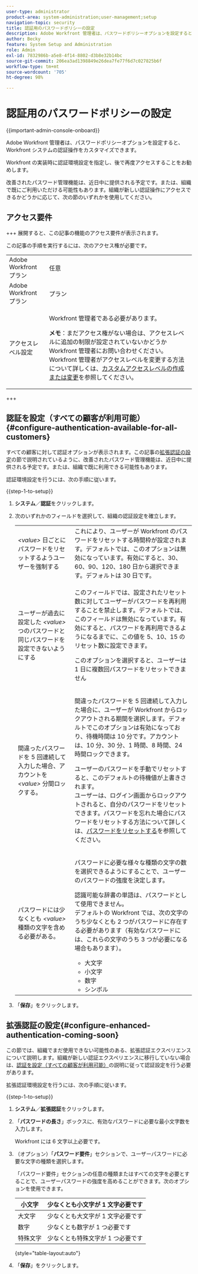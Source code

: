 ```yaml
---
user-type: administrator
product-area: system-administration;user-management;setup
navigation-topic: security
title: 認証用のパスワードポリシーの設定
description: Adobe Workfront 管理者は、パスワードポリシーオプションを設定すると、Workfront システムの認証操作をカスタマイズできます。
author: Becky
feature: System Setup and Administration
role: Admin
exl-id: 7832986b-a5e8-4f14-8802-d3b8e32b14bc
source-git-commit: 206ea3ad1398849e26dea7fe77f6d7c027825b6f
workflow-type: tm+mt
source-wordcount: '705'
ht-degree: 98%

---
```


# 認証用のパスワードポリシーの設定

{{important-admin-console-onboard}}

Adobe Workfront 管理者は、パスワードポリシーオプションを設定すると、Workfront システムの認証操作をカスタマイズできます。

Workfront の実装時に認証環境設定を指定し、後で再度アクセスすることをお勧めします。

改善されたパスワード管理機能は、近日中に提供される予定です。または、組織で既にご利用いただける可能性もあります。組織が新しい認証操作にアクセスできるかどうかに応じて、次の節のいずれかを使用してください。

## アクセス要件

+++ 展開すると、この記事の機能のアクセス要件が表示されます。

この記事の手順を実行するには、次のアクセス権が必要です。

<table style="table-layout:auto"> 
 <col> 
 <col> 
 <tbody> 
  <tr> 
   <td role="rowheader">Adobe Workfront プラン</td> 
   <td>任意</td> 
  </tr> 
  <tr> 
   <td role="rowheader">Adobe Workfront プラン</td> 
   <td>プラン</td> 
  </tr> 
  <tr> 
   <td role="rowheader">アクセスレベル設定</td> 
   <td> <p>Workfront 管理者である必要があります。</p> <p><b>メモ</b>：まだアクセス権がない場合は、アクセスレベルに追加の制限が設定されていないかどうか Workfront 管理者にお問い合わせください。Workfront 管理者がアクセスレベルを変更する方法について詳しくは、<a href="../../../administration-and-setup/add-users/configure-and-grant-access/create-modify-access-levels.md" class="MCXref xref">カスタムアクセスレベルの作成または変更</a>を参照してください。</p> </td> 
  </tr> 
 </tbody> 
</table>

+++

## 認証を設定（すべての顧客が利用可能） {#configure-authentication-available-for-all-customers}

すべての顧客に対して認証オプションが表示されます。この記事の[拡張認証の設定](#configure-enhanced-authentication-coming-soon)の節で説明されているように、改善されたパスワード管理機能は、近日中に提供される予定です。または、組織で既に利用できる可能性もあります。

認証環境設定を行うには、次の手順に従います。

{{step-1-to-setup}}

1. **システム**／**認証**&#x200B;をクリックします。

1. 次のいずれかのフィールドを選択して、組織の認証設定を確立します。

   <table style="table-layout:auto"> 
    <col> 
    <col> 
    <tbody> 
     <tr> 
      <td role="rowheader"><em>&lt;value&gt;</em> 日ごとにパスワードをリセットするようユーザーを強制する</td> 
      <td>これにより、ユーザーが Workfront のパスワードをリセットする時間枠が設定されます。デフォルトでは、このオプションは無効になっています。有効にすると、30、60、90、120、180 日から選択できます。デフォルトは 30 日です。</td> 
     </tr> 
     <tr> 
      <td role="rowheader">ユーザーが過去に設定した <em>&lt;value&gt;</em> つのパスワードと同じパスワードを設定できないようにする</td> 
      <td> <p>このフィールドでは、設定されたリセット数に対してユーザーがパスワードを再利用することを禁止します。デフォルトでは、このフィールドは無効になっています。有効にすると、パスワードを再利用できるようになるまでに、この値を 5、10、15 のリセット数に設定できます。</p> <p>このオプションを選択すると、ユーザーは 1 日に複数回パスワードをリセットできません</p> </td> 
     </tr> 
     <tr> 
      <td role="rowheader">間違ったパスワードを 5 回連続して入力した場合、アカウントを <em>&lt;value&gt;</em> 分間ロックする。 </td> 
      <td> <p>間違ったパスワードを 5 回連続して入力した場合に、ユーザーが Workfront からロックアウトされる期間を選択します。デフォルトでこのオプションは有効になっており、待機時間は 10 分です。アカウントは、10 分、30 分、1 時間、8 時間、24 時間ロックできます。 </p> <p>ユーザーのパスワードを手動でリセットすると、このデフォルトの待機値が上書きされます。<br>ユーザーは、ログイン画面からロックアウトされると、自分のパスワードをリセットできます。パスワードを忘れた場合にパスワードをリセットする方法について詳しくは、<a href="../../../workfront-basics/manage-your-account-and-profile/managing-your-workfront-account/reset-your-password.md" class="MCXref xref">パスワードをリセットする</a>を参照してください。</p> </td> 
     </tr> 
     <tr> 
      <td role="rowheader">パスワードには少なくとも <em>&lt;value&gt;</em> 種類の文字を含める必要がある。</td> 
      <td> <p>パスワードに必要な様々な種類の文字の数を選択できるようにすることで、ユーザーのパスワードの強度を決定します。</p> <p>認識可能な辞書の単語は、パスワードとして使用できません。<br>デフォルトの Workfront では、次の文字のうち少なくとも 2 つがパスワードに存在する必要があります（有効なパスワードには、これらの文字のうち 3 つが必要になる場合もあります）。 </p> 
       <ul> 
        <li>大文字</li> 
        <li>小文字</li> 
        <li>数字</li> 
        <li>シンボル</li> 
       </ul> </td> 
     </tr> 
    </tbody> 
   </table>

1. 「**保存**」をクリックします。

## 拡張認証の設定{#configure-enhanced-authentication-coming-soon}

この節では、組織でまだ使用できない可能性のある、拡張認証エクスペリエンスについて説明します。組織が新しい認証エクスペリエンスに移行していない場合は、[認証を設定（すべての顧客が利用可能）](#configure-authentication-available-for-all-customers)の説明に従って認証設定を行う必要があります。

拡張認証環境設定を行うには、次の手順に従います。

{{step-1-to-setup}}

1. **システム**／**拡張認証**&#x200B;をクリックします。
1. 「**パスワードの長さ**」ボックスに、有効なパスワードに必要な最小文字数を入力します。

   Workfront には 6 文字以上必要です。

1. （オプション）「**パスワード要件**」セクションで、ユーザーパスワードに必要な文字の種類を選択します。

   「パスワード要件」セクションの任意の種類またはすべての文字を必要とすることで、ユーザーパスワードの強度を高めることができます。次のオプションを使用できます。

   | 小文字 | 少なくとも小文字が 1 文字必要です |
   |---|---|
   | 大文字 | 少なくとも大文字が 1 文字必要です |
   | 数字 | 少なくとも数字が 1 つ必要です |
   | 特殊文字 | 少なくとも特殊文字が 1 つ必要です |

   {style="table-layout:auto"}

1. 「**保存**」をクリックします。
